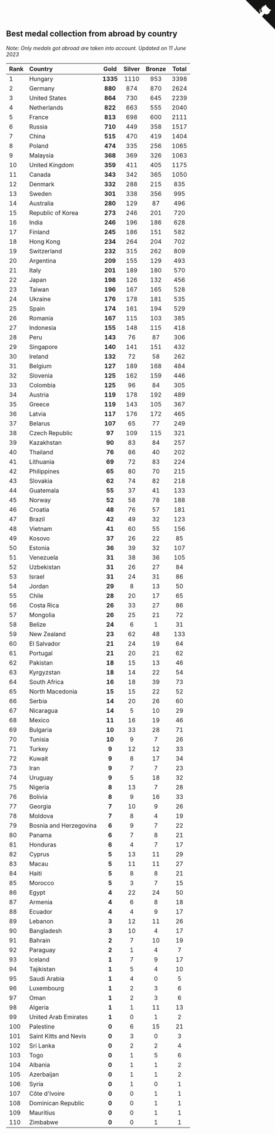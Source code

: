 ## Best medal collection from abroad by country

*Note: Only medals got abroad are taken into account.*
*Updated on 11 June 2023*

| Rank | Country | Gold | Silver | Bronze | Total |
| :--- | :--- | :--: | :--: | :--: | :--: |
| 1 | Hungary | **1335** | 1110 | 953 | 3398 |
| 2 | Germany | **880** | 874 | 870 | 2624 |
| 3 | United States | **864** | 730 | 645 | 2239 |
| 4 | Netherlands | **822** | 663 | 555 | 2040 |
| 5 | France | **813** | 698 | 600 | 2111 |
| 6 | Russia | **710** | 449 | 358 | 1517 |
| 7 | China | **515** | 470 | 419 | 1404 |
| 8 | Poland | **474** | 335 | 256 | 1065 |
| 9 | Malaysia | **368** | 369 | 326 | 1063 |
| 10 | United Kingdom | **359** | 411 | 405 | 1175 |
| 11 | Canada | **343** | 342 | 365 | 1050 |
| 12 | Denmark | **332** | 288 | 215 | 835 |
| 13 | Sweden | **301** | 338 | 356 | 995 |
| 14 | Australia | **280** | 129 | 87 | 496 |
| 15 | Republic of Korea | **273** | 246 | 201 | 720 |
| 16 | India | **246** | 196 | 186 | 628 |
| 17 | Finland | **245** | 186 | 151 | 582 |
| 18 | Hong Kong | **234** | 264 | 204 | 702 |
| 19 | Switzerland | **232** | 315 | 262 | 809 |
| 20 | Argentina | **209** | 155 | 129 | 493 |
| 21 | Italy | **201** | 189 | 180 | 570 |
| 22 | Japan | **198** | 126 | 132 | 456 |
| 23 | Taiwan | **196** | 167 | 165 | 528 |
| 24 | Ukraine | **176** | 178 | 181 | 535 |
| 25 | Spain | **174** | 161 | 194 | 529 |
| 26 | Romania | **167** | 115 | 103 | 385 |
| 27 | Indonesia | **155** | 148 | 115 | 418 |
| 28 | Peru | **143** | 76 | 87 | 306 |
| 29 | Singapore | **140** | 141 | 151 | 432 |
| 30 | Ireland | **132** | 72 | 58 | 262 |
| 31 | Belgium | **127** | 189 | 168 | 484 |
| 32 | Slovenia | **125** | 162 | 159 | 446 |
| 33 | Colombia | **125** | 96 | 84 | 305 |
| 34 | Austria | **119** | 178 | 192 | 489 |
| 35 | Greece | **119** | 143 | 105 | 367 |
| 36 | Latvia | **117** | 176 | 172 | 465 |
| 37 | Belarus | **107** | 65 | 77 | 249 |
| 38 | Czech Republic | **97** | 109 | 115 | 321 |
| 39 | Kazakhstan | **90** | 83 | 84 | 257 |
| 40 | Thailand | **76** | 86 | 40 | 202 |
| 41 | Lithuania | **69** | 72 | 83 | 224 |
| 42 | Philippines | **65** | 80 | 70 | 215 |
| 43 | Slovakia | **62** | 74 | 82 | 218 |
| 44 | Guatemala | **55** | 37 | 41 | 133 |
| 45 | Norway | **52** | 58 | 78 | 188 |
| 46 | Croatia | **48** | 76 | 57 | 181 |
| 47 | Brazil | **42** | 49 | 32 | 123 |
| 48 | Vietnam | **41** | 60 | 55 | 156 |
| 49 | Kosovo | **37** | 26 | 22 | 85 |
| 50 | Estonia | **36** | 39 | 32 | 107 |
| 51 | Venezuela | **31** | 38 | 36 | 105 |
| 52 | Uzbekistan | **31** | 26 | 27 | 84 |
| 53 | Israel | **31** | 24 | 31 | 86 |
| 54 | Jordan | **29** | 8 | 13 | 50 |
| 55 | Chile | **28** | 20 | 17 | 65 |
| 56 | Costa Rica | **26** | 33 | 27 | 86 |
| 57 | Mongolia | **26** | 25 | 21 | 72 |
| 58 | Belize | **24** | 6 | 1 | 31 |
| 59 | New Zealand | **23** | 62 | 48 | 133 |
| 60 | El Salvador | **21** | 24 | 19 | 64 |
| 61 | Portugal | **21** | 20 | 21 | 62 |
| 62 | Pakistan | **18** | 15 | 13 | 46 |
| 63 | Kyrgyzstan | **18** | 14 | 22 | 54 |
| 64 | South Africa | **16** | 18 | 39 | 73 |
| 65 | North Macedonia | **15** | 15 | 22 | 52 |
| 66 | Serbia | **14** | 20 | 26 | 60 |
| 67 | Nicaragua | **14** | 5 | 10 | 29 |
| 68 | Mexico | **11** | 16 | 19 | 46 |
| 69 | Bulgaria | **10** | 33 | 28 | 71 |
| 70 | Tunisia | **10** | 9 | 7 | 26 |
| 71 | Turkey | **9** | 12 | 12 | 33 |
| 72 | Kuwait | **9** | 8 | 17 | 34 |
| 73 | Iran | **9** | 7 | 7 | 23 |
| 74 | Uruguay | **9** | 5 | 18 | 32 |
| 75 | Nigeria | **8** | 13 | 7 | 28 |
| 76 | Bolivia | **8** | 9 | 16 | 33 |
| 77 | Georgia | **7** | 10 | 9 | 26 |
| 78 | Moldova | **7** | 8 | 4 | 19 |
| 79 | Bosnia and Herzegovina | **6** | 9 | 7 | 22 |
| 80 | Panama | **6** | 7 | 8 | 21 |
| 81 | Honduras | **6** | 4 | 7 | 17 |
| 82 | Cyprus | **5** | 13 | 11 | 29 |
| 83 | Macau | **5** | 11 | 11 | 27 |
| 84 | Haiti | **5** | 8 | 8 | 21 |
| 85 | Morocco | **5** | 3 | 7 | 15 |
| 86 | Egypt | **4** | 22 | 24 | 50 |
| 87 | Armenia | **4** | 6 | 8 | 18 |
| 88 | Ecuador | **4** | 4 | 9 | 17 |
| 89 | Lebanon | **3** | 12 | 11 | 26 |
| 90 | Bangladesh | **3** | 10 | 4 | 17 |
| 91 | Bahrain | **2** | 7 | 10 | 19 |
| 92 | Paraguay | **2** | 1 | 4 | 7 |
| 93 | Iceland | **1** | 7 | 9 | 17 |
| 94 | Tajikistan | **1** | 5 | 4 | 10 |
| 95 | Saudi Arabia | **1** | 4 | 0 | 5 |
| 96 | Luxembourg | **1** | 2 | 3 | 6 |
| 97 | Oman | **1** | 2 | 3 | 6 |
| 98 | Algeria | **1** | 1 | 11 | 13 |
| 99 | United Arab Emirates | **1** | 0 | 1 | 2 |
| 100 | Palestine | **0** | 6 | 15 | 21 |
| 101 | Saint Kitts and Nevis | **0** | 3 | 0 | 3 |
| 102 | Sri Lanka | **0** | 2 | 2 | 4 |
| 103 | Togo | **0** | 1 | 5 | 6 |
| 104 | Albania | **0** | 1 | 1 | 2 |
| 105 | Azerbaijan | **0** | 1 | 1 | 2 |
| 106 | Syria | **0** | 1 | 0 | 1 |
| 107 | Côte d'Ivoire | **0** | 0 | 1 | 1 |
| 108 | Dominican Republic | **0** | 0 | 1 | 1 |
| 109 | Mauritius | **0** | 0 | 1 | 1 |
| 110 | Zimbabwe | **0** | 0 | 1 | 1 |


<a href="https://github.com/JustinTimeCuber/wca_statistics" class="github-corner" aria-label="View source on Github"><svg width="80" height="80" viewBox="0 0 250 250" style="fill:#151513; color:#fff; position: absolute; top: 0; border: 0; right: 0;" aria-hidden="true"><path d="M0,0 L115,115 L130,115 L142,142 L250,250 L250,0 Z"></path><path d="M128.3,109.0 C113.8,99.7 119.0,89.6 119.0,89.6 C122.0,82.7 120.5,78.6 120.5,78.6 C119.2,72.0 123.4,76.3 123.4,76.3 C127.3,80.9 125.5,87.3 125.5,87.3 C122.9,97.6 130.6,101.9 134.4,103.2" fill="currentColor" style="transform-origin: 130px 106px;" class="octo-arm"></path><path d="M115.0,115.0 C114.9,115.1 118.7,116.5 119.8,115.4 L133.7,101.6 C136.9,99.2 139.9,98.4 142.2,98.6 C133.8,88.0 127.5,74.4 143.8,58.0 C148.5,53.4 154.0,51.2 159.7,51.0 C160.3,49.4 163.2,43.6 171.4,40.1 C171.4,40.1 176.1,42.5 178.8,56.2 C183.1,58.6 187.2,61.8 190.9,65.4 C194.5,69.0 197.7,73.2 200.1,77.6 C213.8,80.2 216.3,84.9 216.3,84.9 C212.7,93.1 206.9,96.0 205.4,96.6 C205.1,102.4 203.0,107.8 198.3,112.5 C181.9,128.9 168.3,122.5 157.7,114.1 C157.9,116.9 156.7,120.9 152.7,124.9 L141.0,136.5 C139.8,137.7 141.6,141.9 141.8,141.8 Z" fill="currentColor" class="octo-body"></path></svg></a><style>.github-corner:hover .octo-arm{animation:octocat-wave 560ms ease-in-out}@keyframes octocat-wave{0%,100%{transform:rotate(0)}20%,60%{transform:rotate(-25deg)}40%,80%{transform:rotate(10deg)}}@media (max-width:500px){.github-corner:hover .octo-arm{animation:none}.github-corner .octo-arm{animation:octocat-wave 560ms ease-in-out}}</style>
